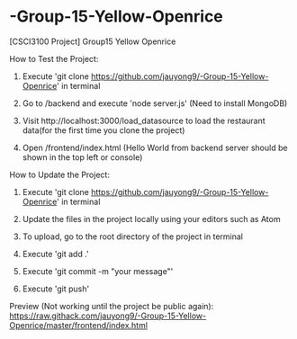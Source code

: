 # -Group-15-Yellow-Openrice
[CSCI3100 Project] Group15 Yellow Openrice


How to Test the Project:
1. Execute 'git clone https://github.com/jauyong9/-Group-15-Yellow-Openrice' in terminal

2. Go to /backend and execute 'node server.js' (Need to install MongoDB)

3. Visit http://localhost:3000/load_datasource to load the restaurant data(for the first time you clone the project)

4. Open /frontend/index.html (Hello World from backend server should be shown in the top left or console)


How to Update the Project:
1. Execute 'git clone https://github.com/jauyong9/-Group-15-Yellow-Openrice' in terminal

2. Update the files in the project locally using your editors such as Atom

3. To upload, go to the root directory of the project in terminal

4. Execute 'git add .'

5. Execute 'git commit -m "your message"'

6. Execute 'git push'


Preview (Not working until the project be public again):
https://raw.githack.com/jauyong9/-Group-15-Yellow-Openrice/master/frontend/index.html
